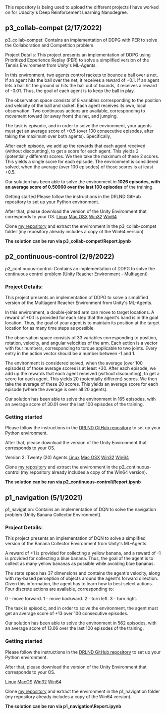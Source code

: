 This repository is being used to upload the different projects I have worked on for Udacity's Deep Reinforcement Learning Nanodegree.

## p3_collab-compet (2/17/2022)
p3_collab-compet: Contains an implementation of DDPG with PER to solve the Collaboration and Competition problem.

Project Details:
This project presents an implementation of DDPG using Prioritized Experience Replay (PER) to solve a simplified version of the Tennis Environment from Unity's ML-Agents.

In this environment, two agents control rackets to bounce a ball over a net. If an agent hits the ball over the net, it receives a reward of +0.1. If an agent lets a ball hit the ground or hits the ball out of bounds, it receives a reward of -0.01. Thus, the goal of each agent is to keep the ball in play.

The observation space consists of 8 variables corresponding to the position and velocity of the ball and racket. Each agent receives its own, local observation. Two continuous actions are available, corresponding to movement toward (or away from) the net, and jumping.

The task is episodic, and in order to solve the environment, your agents must get an average score of +0.5 (over 100 consecutive episodes, after taking the maximum over both agents). Specifically,

After each episode, we add up the rewards that each agent received (without discounting), to get a score for each agent. This yields 2 (potentially different) scores. We then take the maximum of these 2 scores.
This yields a single score for each episode.
The environment is considered solved, when the average (over 100 episodes) of those scores is at least +0.5.

Our solution has been able to solve the environment in **1026 episodes, with an average score of 0.50960 over the last 100 episodes** of the training.

Getting started
Please follow the instructions in the DRLND GitHub repository to set up your Python environment.

After that, please download the version of the Unity Environment that corresponds to your OS.
[Linux](https://s3-us-west-1.amazonaws.com/udacity-drlnd/P3/Tennis/Tennis_Linux.zip)
[Mac OSX](https://s3-us-west-1.amazonaws.com/udacity-drlnd/P3/Tennis/Tennis.app.zip)
[Win32](https://s3-us-west-1.amazonaws.com/udacity-drlnd/P3/Tennis/Tennis_Windows_x86.zip)
[Win64](https://s3-us-west-1.amazonaws.com/udacity-drlnd/P3/Tennis/Tennis_Windows_x86_64.zip)

Clone [my repository](https://github.com/rekcv/drlnd) and extract the environment in the p3_collab-compet folder (my repository already includes a copy of the Win64 version).

**The solution can be run via p3_collab-compet\Report.ipynb**


## p2_continuous-control (2/9/2022)
p2_continuous-control: Contains an implementation of DDPG to solve the continuous control problem (Unity Reacher Environment - Multiagent)

### Project Details:

This project presents an implementation of DDPG to solve a simplified version of the Multiagent Reacher Environment from Unity's ML-Agents.

In this environment, a double-jointed arm can move to target locations. A reward of +0.1 is provided for each step that the agent's hand is in the goal location. Thus, the goal of your agent is to maintain its position at the target location for as many time steps as possible.

The observation space consists of 33 variables corresponding to position, rotation, velocity, and angular velocities of the arm. Each action is a vector with four numbers, corresponding to torque applicable to two joints. Every entry in the action vector should be a number between -1 and 1.

The environment is considered solved, when the average (over 100 episodes) of those average scores is at least +30.
After each episode, we add up the rewards that each agent received (without discounting), to get a score for each agent. This yields 20 (potentially different) scores. We then take the average of these 20 scores.
This yields an average score for each episode (where the average is over all 20 agents).

Our solution has been able to solve the environment in 165 episodes, with an average score of 30.01 over the last 100 episodes of the training.

### Getting started

Please follow the instructions in the [DRLND GitHub repository](https://github.com/udacity/deep-reinforcement-learning#dependencies) to set up your Python environment.

After that, please download the version of the Unity Environment that corresponds to your OS.

Version 2: Twenty (20) Agents
[Linux](https://s3-us-west-1.amazonaws.com/udacity-drlnd/P2/Reacher/Reacher_Linux.zip)
[Mac OSX](https://s3-us-west-1.amazonaws.com/udacity-drlnd/P2/Reacher/Reacher.app.zip)
[Win32](https://s3-us-west-1.amazonaws.com/udacity-drlnd/P2/Reacher/Reacher_Windows_x86.zip)
[Win64](https://s3-us-west-1.amazonaws.com/udacity-drlnd/P2/Reacher/Reacher_Windows_x86_64.zip)

Clone [my repository](https://github.com/rekcv/drlnd) and extract the environment in the p2_continuous-control (my repository already includes a copy of the Win64 version).

**The solution can be run via p2_continuous-control\Report.ipynb**


## p1_navigation (5/1/2021)
p1_navigation: Contains an implementation of DQN to solve the navigation problem (Unity Banana Collector Environment).

### Project Details:

This project presents an implementation of DQN to solve a simplified version of the Banana Collector Environment from Unity's ML-Agents.

A reward of +1 is provided for collecting a yellow banana, and a reward of -1 is provided for collecting a blue banana. Thus, the goal of the agent is to collect as many yellow bananas as possible while avoiding blue bananas.

The state space has 37 dimensions and contains the agent's velocity, along with ray-based perception of objects around the agent's forward direction. Given this information, the agent has to learn how to best select actions. Four discrete actions are available, corresponding to:

0 - move forward.
1 - move backward.
2 - turn left.
3 - turn right.

The task is episodic, and in order to solve the environment, the agent must get an average score of +13 over 100 consecutive episodes.

Our solution has been able to solve the environment in 562 episodes, with an average score of 13.06 over the last 100 episodes of the training.

### Getting started

Please follow the instructions in the [DRLND GitHub repository](https://github.com/udacity/deep-reinforcement-learning#dependencies) to set up your Python environment.

After that, please download the version of the Unity Environment that corresponds to your OS.

[Linux](https://s3-us-west-1.amazonaws.com/udacity-drlnd/P1/Banana/Banana_Linux.zip)
[MacOS](https://s3-us-west-1.amazonaws.com/udacity-drlnd/P1/Banana/Banana.app.zip)
[Win32](https://s3-us-west-1.amazonaws.com/udacity-drlnd/P1/Banana/Banana_Windows_x86.zip)
[Win64](https://s3-us-west-1.amazonaws.com/udacity-drlnd/P1/Banana/Banana_Windows_x86_64.zip)

Clone [my repository](https://github.com/rekcv/drlnd) and extract the environment in the p1_navigation folder (my repository already includes a copy of the Win64 version).

**The solution can be run via p1_navigation\Report.ipynb**

